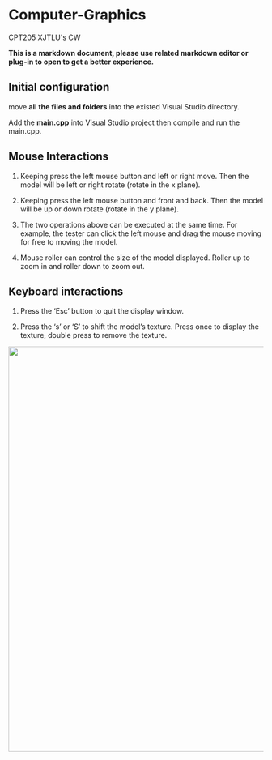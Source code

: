 # Computer-Graphics
CPT205 XJTLU's CW

**This is a markdown document, please use related markdown editor or plug-in to open to get a better experience.**

## Initial configuration

move **all the files and folders** into the existed Visual Studio directory.

Add the **main.cpp** into Visual Studio project then compile and run the main.cpp.

## Mouse Interactions

1. Keeping press the left mouse button and left or right move. Then the model will be left or right rotate (rotate in the x plane). 

2. Keeping press the left mouse button and front and back. Then the model will be up or down rotate (rotate in the y plane). 

3. The two operations above can be executed at the same time. For example, the tester can click the left mouse and drag the mouse moving for free to moving the model.

4. Mouse roller can control the size of the model displayed. Roller up to zoom in and roller down to zoom out.

## Keyboard interactions

1. Press the ‘Esc’ button to quit the display window.

2. Press the ‘s’ or ‘S’ to shift the model’s texture. Press once to display the texture, double press to remove the texture.


</div>
    <img src="https://user-images.githubusercontent.com/83717535/153146452-9c0cbde1-65b6-4c48-a240-f7707c6eae40.png" width="800"/>
</div>
